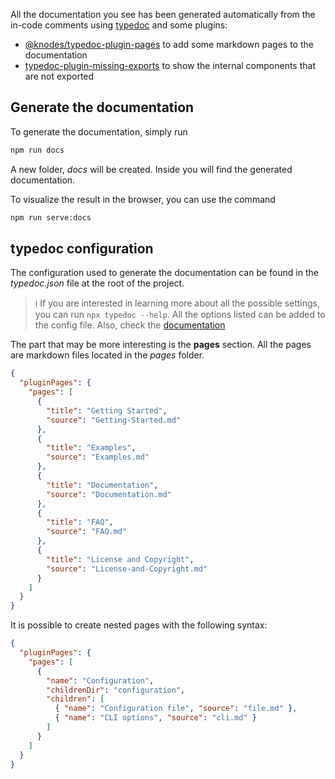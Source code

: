 All the documentation you see has been generated automatically from the in-code comments using [typedoc](https://typedoc.org/) and some plugins:

- [@knodes/typedoc-plugin-pages](https://www.npmjs.com/package/@knodes/typedoc-plugin-pages) to add some markdown pages to the documentation
- [typedoc-plugin-missing-exports](https://www.npmjs.com/package/typedoc-plugin-missing-exports) to show the internal components that are not exported

## Generate the documentation

To generate the documentation, simply run

```bash
npm run docs
```

A new folder, _docs_ will be created.
Inside you will find the generated documentation.

To visualize the result in the browser, you can use the command

```bash
npm run serve:docs
```

## typedoc configuration

The configuration used to generate the documentation can be found in the _typedoc.json_ file at the root of the project.

> ℹ️ If you are interested in learning more about all the possible settings, you can run `npx typedoc --help`.
> All the options listed can be added to the config file. Also, check the [documentation](https://typedoc.org/guides/options/)

The part that may be more interesting is the **pages** section.
All the pages are markdown files located in the _pages_ folder.

```json
{
  "pluginPages": {
    "pages": [
      {
        "title": "Getting Started",
        "source": "Getting-Started.md"
      },
      {
        "title": "Examples",
        "source": "Examples.md"
      },
      {
        "title": "Documentation",
        "source": "Documentation.md"
      },
      {
        "title": "FAQ",
        "source": "FAQ.md"
      },
      {
        "title": "License and Copyright",
        "source": "License-and-Copyright.md"
      }
    ]
  }
}
```

It is possible to create nested pages with the following syntax:

```json
{
  "pluginPages": {
    "pages": [
      {
        "name": "Configuration",
        "childrenDir": "configuration",
        "children": [
          { "name": "Configuration file", "source": "file.md" },
          { "name": "CLI options", "source": "cli.md" }
        ]
      }
    ]
  }
}
```
